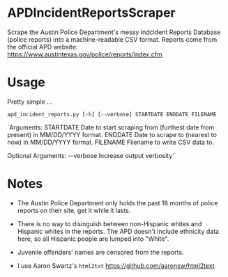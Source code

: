 APDIncidentReportsScraper
=========================

Scrape the Austin Police Department's messy Indcident Reports Database (police reports) into a machine-readable CSV format. Reports come from the official APD website: https://www.austintexas.gov/police/reports/index.cfm

# Usage

Pretty simple ...

`apd_incident_reports.py [-h] [--verbose] STARTDATE ENDDATE FILENAME`


`Arguments:
  STARTDATE   Date to start scraping from (furthest date from present) in
              MM/DD/YYYY format.
  ENDDATE     Date to scrape to (nearest to now) in MM/DD/YYYY format.
  FILENAME    Filename to write CSV data to.

Optional Arguments:
  --verbose   Increase output verbosity`

# Notes

- The Austin Police Department only holds the past 18 months of police reports on their site, get it while it lasts.

- There is no way to disinguish between non-Hispanic whites and Hispanic whites in the reports. The APD doesn't include ethnicity data here, so all Hispanic people are lumped into "White".

- Juvenile offenders' names are censored from the reports.

- I use Aaron Swartz's `html2txt` https://github.com/aaronsw/html2text